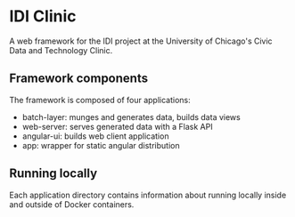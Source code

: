 # IDI Clinic

A web framework for the IDI project at the University of Chicago's Civic Data and Technology Clinic.


## Framework components
The framework is composed of four applications:
- batch-layer: munges and generates data, builds data views
- web-server: serves generated data with a Flask API
- angular-ui: builds web client application
- app: wrapper for static angular distribution

## Running locally
Each application directory contains information about running locally inside and outside of Docker containers.
